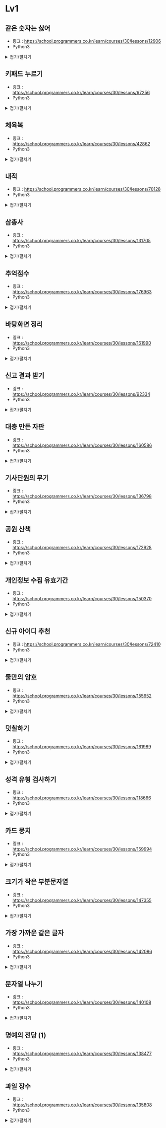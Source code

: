 # Lv1


## 같은 숫자는 싫어

-   링크 : https://school.programmers.co.kr/learn/courses/30/lessons/12906
-   Python3

<details>
<summary>접기/펼치기</summary>

```py
def solution(arr):
    answer = [arr[0]] + [arr[i] for i in range(1,len(arr)) if arr[i-1]!=arr[i]]
    return answer
```
</details>


## 키패드 누르기

-   링크 : https://school.programmers.co.kr/learn/courses/30/lessons/67256
-   Python3

<details>
<summary>접기/펼치기</summary>

```py
def solution(numbers,hand):
    answer = ''
    leftHand = 11
    rightHand = 12
    leftRange = [1,4,7,11]
    rightRange = [3,6,9,12]
    anyRange = [2,5,8,0]
    for i in range(len(numbers)):
        if(numbers[i] in leftRange):
            leftHand = numbers[i]
            answer += "L"
        elif(numbers[i] in rightRange):
            rightHand = numbers[i]
            answer +="R"
        else:
            leftAbs = abs((anyRange.index(leftHand) if leftHand in anyRange else leftRange.index(leftHand)) - anyRange.index(numbers[i])) \
                + (1 if leftHand in leftRange else 0)
            rightAbs = abs((anyRange.index(rightHand) if rightHand in anyRange else rightRange.index(rightHand)) - anyRange.index(numbers[i])) \
                + (1 if rightHand in rightRange else 0)
            if leftAbs > rightAbs:
                rightHand = numbers[i]
                answer +="R"
            elif leftAbs < rightAbs:
                leftHand = numbers[i]
                answer += "L"
            else:
                if hand == "right":
                    rightHand = numbers[i]
                    answer += "R"
                else:
                    leftHand = numbers[i]
                    answer += "L"
    return answer
```
</details>


## 체육복

-   링크 : https://school.programmers.co.kr/learn/courses/30/lessons/42862
-   Python3

<details>
<summary>접기/펼치기</summary>

```py
def solution(n, lost, reserve):
    intersection = list(set(reserve) & set(lost))
    lost = list(set(lost)-set(intersection))
    reserve = list(set(reserve)-set(intersection))
    tempLost = [i for i in lost]
    for i in tempLost:
        if i-1 in reserve:
            lost.remove(i)
            reserve.remove(i-1)
        elif i+1 in reserve:
            lost.remove(i)
            reserve.remove(i+1)
    answer = n-len(lost)
    return answer
```
</details>


## 내적

-   링크 : https://school.programmers.co.kr/learn/courses/30/lessons/70128
-   Python3

<details>
<summary>접기/펼치기</summary>

```py
def solution(a, b):
    answer = sum([i*j for i, j in zip(a,b)])
    return answer
```
</details>


## 삼총사

-   링크 : https://school.programmers.co.kr/learn/courses/30/lessons/131705
-   Python3

<details>
<summary>접기/펼치기</summary>

```py
def solution(number):
    answer = 0
    for idx1,i in enumerate(number):
        for idx2,j in enumerate(number[idx+1:]):
            for k in number[idx1+idx2+2:]:
                if i+j+k ==0:
                    answer += 1
    return answer
```
</details>


## 추억점수

-   링크 : https://school.programmers.co.kr/learn/courses/30/lessons/176963
-   Python3

<details>
<summary>접기/펼치기</summary>

```py
def solution(name, yearning, photo):
    point = {name[i]:yearning[i] for i in range(len(name))}
    answer = [sum([point[j] for j in i if j in point]) for i in photo]
    return answer
```
</details>


## 바탕화면 정리

-   링크 : https://school.programmers.co.kr/learn/courses/30/lessons/161990
-   Python3

<details>
<summary>접기/펼치기</summary>

```py
def solution(wallpaper):
    xAxis = []
    yAxis = []
    for yIdx,i in enumerate(wallpaper):
        for xIdx,j in enumerate(i):
            if j == "#":
                yAxis.append(yIdx)
                xAxis.append(xIdx)
    answer = [min(yAxis),min(xAxis),max(yAxis)+1,max(xAxis)+1]
    return answer
```
</details>


## 신고 결과 받기

-   링크 : https://school.programmers.co.kr/learn/courses/30/lessons/92334
-   Python3

<details>
<summary>접기/펼치기</summary>

```py
def solution(id_list, report, k):
    countDict = {i:0 for i in id_list}
    reportDict = {i:[] for i in id_list}
    for i in report:
        ids = i.split(" ")
        if ids[0] not in reportDict[ids[1]]:
            reportDict[ids[1]].append(ids[0])
    for key,val in reportDict.items():
        if len(val) >= k:
            for id in val:
                countDict[id] += 1
    answer = [countDict[i] for i in countDict]
    return answer
```
</details>


## 대충 만든 자판

-   링크 : https://school.programmers.co.kr/learn/courses/30/lessons/160586
-   Python3

<details>
<summary>접기/펼치기</summary>

```py
def solution(keymap, targets):
    answer = []
    alphabets = {chr(i):200 for i in range(65,91)}
    for key in keymap:
        for idx,alphabet in enumerate(key):
            alphabets[alphabet] = (idx+1) if alphabets[alphabet] > idx+1 else alphabets[alphabet]
    for target in targets:
        sumKey = []
        for key in target:
            if alphabets[key] == 200:
                sumKey.clear()
                sumKey.append(-1)
                break
            else:
                sumKey.append(alphabets[key])
        answer.append(sum(sumKey))
    return answer
```
</details>


## 기사단원의 무기

-   링크 : https://school.programmers.co.kr/learn/courses/30/lessons/136798
-   Python3

<details>
<summary>접기/펼치기</summary>

```py
def measure(num):
    answer = set()
    for i in range(1,int(num**(1/2)+1)):
        if num % i == 0:
            answer.add(i)
            answer.add(num//i)
    return len(answer)

def solution(number, limit, power):
    answer = []
    for i in range(1,number+1):
        num = measure(i)
        if num <= limit:
            answer.append(num)
        else:
            answer.append(power)
    return sum(answer)
```
</details>


## 공원 산책

-   링크 : https://school.programmers.co.kr/learn/courses/30/lessons/172928
-   Python3

<details>
<summary>접기/펼치기</summary>

```py
def solution(park, routes):
    maxX = len(park[0])
    maxY = len(park)
    partY = [[] for i in range(len(park[0]))]
    startPoint = [-1,-1]

    for y,yText in enumerate(park):
        for x,xText in enumerate(list(yText)):
            if xText == "S":
                startPoint[0] = y
                startPoint[1] = x
            partY[x].append(xText)

    for routeText in routes:
        route = routeText.split(" ")
        if route[0] == "E":
            endPoint = startPoint[1] + int(route[1])
            startPoint[1] = endPoint if ((endPoint < maxX) and 
                ("X" not in park[startPoint[0]][startPoint[1]:endPoint+1])) else startPoint[1]
        elif route[0] == "W":
            endPoint = startPoint[1] - int(route[1])
            startPoint[1] = endPoint if ((endPoint > -1) and 
                ("X" not in park[startPoint[0]][(endPoint if endPoint > -1 else 0):startPoint[1]+1])) else startPoint[1]
        elif route[0] == "S":
            endPoint = startPoint[0] + int(route[1])
            startPoint[0] = endPoint if ((endPoint < maxY) and 
                ("X" not in partY[startPoint[1]][startPoint[0]:endPoint+1])) else startPoint[0]
        else:
            endPoint = startPoint[0] - int(route[1])
            startPoint[0] = endPoint if ((endPoint > -1) and 
                ("X" not in partY[startPoint[1]][(endPoint if endPoint > -1 else 0):startPoint[0]+1])) else startPoint[0]
            
    return startPoint
```
</details>  


## 개인정보 수집 유효기간

-   링크 : https://school.programmers.co.kr/learn/courses/30/lessons/150370
-   Python3

<details>
<summary>접기/펼치기</summary>

```py
def solution(today, terms, privacies):
    answer = []
    months = {i.split(" ")[0]: int(i.split(" ")[1]) * 28 for i in terms}
    todayArr = today.split(".")
    todayDays = int(todayArr[0]) * 12 * 28 + int(todayArr[1]) * 28 + int(todayArr[2])
    for idx, i in enumerate(privacies):
        iArr = i.split(" ")
        destructionArr = iArr[0].split(".")
        destruction = int(destructionArr[0]) * 12 * 28 + int(destructionArr[1]) * 28 + int(destructionArr[2])
        if destruction + months[iArr[1]] <= todayDays:
            answer.append(idx+1)
    return answer
```
</details>


## 신규 아이디 추천

-   링크 : https://school.programmers.co.kr/learn/courses/30/lessons/72410
-   Python3

<details>
<summary>접기/펼치기</summary>

```py
import re

def solution(new_id):
    answer = re.sub('\\.\\.+','.',''.join(re.findall('[a-z0-9\\.\\-\\_]',new_id.lower())))
    answer = re.sub('\\.$','',re.sub('^\\.','',answer))
    answer = 'a' if len(answer) == 0 else answer
    answer = re.sub('\\.$','',answer[:15])
    while len(answer) < 3:
        answer += answer[-1]
    return answer
```
</details>


## 둘만의 암호

-   링크 : https://school.programmers.co.kr/learn/courses/30/lessons/155652
-   Python3

<details>
<summary>접기/펼치기</summary>

```py
def solution(s, skip, index):
    skips = [ord(i) for i in skip]
    asciis = [i for i in range(97,123) if i not in skips]
    answer = ''.join([chr(asciis[(asciis.index(ord(i))+index)%len(asciis)]) for i in s])
    return answer
```
</details>


## 덧칠하기

-   링크 : https://school.programmers.co.kr/learn/courses/30/lessons/161989
-   Python3

<details>
<summary>접기/펼치기</summary>

```py
def solution(n, m, section):
    answer = 0
    nextPaint = 0
    for i in section:
        if i < nextPaint:
            continue
        answer += 1
        nextPaint = i + m
    return answer
```
</details>


## 성격 유형 검사하기

-   링크 : https://school.programmers.co.kr/learn/courses/30/lessons/118666
-   Python3

<details>
<summary>접기/펼치기</summary>

```py
def solution(survey, choices):
    points = {"R": 0, "T": 0, "C": 0, "F": 0, "J": 0, "M": 0, "A": 0, "N": 0}
    for idx,surv in enumerate(survey):
        point= choices[idx] - 4
        if point < 0:
            points[surv[0]] += abs(point)
        else:
            points[surv[1]] += point
    answer = ''
    answer += "T" if points["R"] < points["T"] else "R"
    answer += "F" if points["C"] < points["F"] else "C"
    answer += "M" if points["J"] < points["M"] else "J"
    answer += "N" if points["A"] < points["N"] else "A"
    return answer
```
</details>


## 카드 뭉치

-   링크 : https://school.programmers.co.kr/learn/courses/30/lessons/159994
-   Python3

<details>
<summary>접기/펼치기</summary>

```py
def solution(cards1, cards2, goal):
    i1=0
    i2=0
    for word in goal:
        if i1 < len(cards1) and word == cards1[i1]:
            i1 += 1
        elif i2 < len(cards2) and word == cards2[i2]:
            i2 += 1
        else:
            return "No"
    return "Yes"
```
</details>


## 크기가 작은 부분문자열

-   링크 : https://school.programmers.co.kr/learn/courses/30/lessons/147355
-   Python3

<details>
<summary>접기/펼치기</summary>

```py
def solution(t, p):
    answer = 0
    lenP = len(p)
    lenT = len(t)
    intP = int(''.join(p))
    answer = [i for i in range(0,lenT-lenP+1)
            if int(''.join(t[i:i+lenP])) <= intP]
    return len(answer)
```
</details>


## 가장 가까운 같은 글자

-   링크 : https://school.programmers.co.kr/learn/courses/30/lessons/142086
-   Python3

<details>
<summary>접기/펼치기</summary>

```py
def solution(s):
    answer = []
    dictChar = {}
    for idx, i in enumerate(s):
        if i not in dictChar:
            answer.append(-1)
        else:
            answer.append(idx - dictChar[i])
        dictChar[i] = idx
    return answer
```
</details>


## 문자열 나누기

-   링크 : https://school.programmers.co.kr/learn/courses/30/lessons/140108
-   Python3

<details>
<summary>접기/펼치기</summary>

```py
def solution(s):
    answer = 0
    lenS = len(s)
    idx = 0
    while idx < lenS:
        tempIdx = idx
        char = s[idx]
        count = 0
        for i in s[idx:]:
            if i == char:
                count += 1
            else:
                count -= 1
            tempIdx += 1
            if count == 0:
                break
        idx = tempIdx
        answer += 1
    return answer
```
</details>


## 명예의 전당 (1)

-   링크 : https://school.programmers.co.kr/learn/courses/30/lessons/138477
-   Python3

<details>
<summary>접기/펼치기</summary>

```py
def solution(k, score):
    scores = []
    answer = []
    for idx,s in enumerate(score):
        scores.append(s)
        scores.sort(reverse=True)
        if idx < k:
            answer.append(scores[idx])
        else:
            answer.append(scores[k-1])
            scores = scores[:k]
    return answer
```
</details>


## 과일 장수

-   링크 : https://school.programmers.co.kr/learn/courses/30/lessons/135808
-   Python3

<details>
<summary>접기/펼치기</summary>

```py
def solution(k, m, score):
    answer = 0
    score.sort(reverse=True)
    for i in range(1,len(score)//m+1):
        answer += score[i*m-1]*m
    return answer
```
</details>
